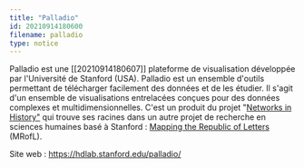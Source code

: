 ```yaml
---
title: "Palladio"
id: 20210914180600
filename: palladio
type: notice
---
```


Palladio est une [[20210914180607]] plateforme de visualisation développée par l'Université de Stanford (USA). 
Palladio est un ensemble d'outils permettant de télécharger facilement des données et de les étudier. Il s'agit d'un ensemble de visualisations entrelacées conçues pour des données complexes et multidimensionnelles. C'est un produit du projet "[Networks in History"](http://hdlab.stanford.edu/projects/networks-in-history/) qui trouve ses racines dans un autre projet de recherche en sciences humaines basé à Stanford : [Mapping the Republic of Letters](http://republicofletters.stanford.edu/) (MRofL). 

Site web : <https://hdlab.stanford.edu/palladio/>


